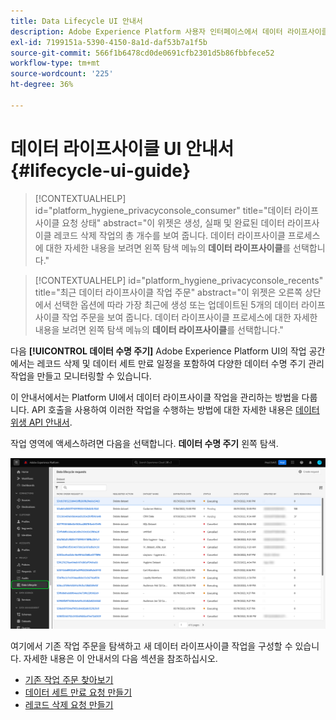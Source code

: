 ```yaml
---
title: Data Lifecycle UI 안내서
description: Adobe Experience Platform 사용자 인터페이스에서 데이터 라이프사이클 작업을 관리하는 방법을 알아봅니다.
exl-id: 7199151a-5390-4150-8a1d-daf53b7a1f5b
source-git-commit: 566f1b6478cd0de0691cfb2301d5b86fbbfece52
workflow-type: tm+mt
source-wordcount: '225'
ht-degree: 36%

---
```


# 데이터 라이프사이클 UI 안내서 {#lifecycle-ui-guide}

>[!CONTEXTUALHELP]
>id="platform_hygiene_privacyconsole_consumer"
>title="데이터 라이프사이클 요청 상태"
>abstract="이 위젯은 생성, 실패 및 완료된 데이터 라이프사이클 레코드 삭제 작업의 총 개수를 보여 줍니다. 데이터 라이프사이클 프로세스에 대한 자세한 내용을 보려면 왼쪽 탐색 메뉴의 **데이터 라이프사이클**&#x200B;를 선택합니다."

>[!CONTEXTUALHELP]
>id="platform_hygiene_privacyconsole_recents"
>title="최근 데이터 라이프사이클 작업 주문"
>abstract="이 위젯은 오른쪽 상단에서 선택한 옵션에 따라 가장 최근에 생성 또는 업데이트된 5개의 데이터 라이프사이클 작업 주문을 보여 줍니다. 데이터 라이프사이클 프로세스에 대한 자세한 내용을 보려면 왼쪽 탐색 메뉴의 **데이터 라이프사이클**&#x200B;를 선택합니다."

다음 **[!UICONTROL 데이터 수명 주기]** Adobe Experience Platform UI의 작업 공간에서는 레코드 삭제 및 데이터 세트 만료 일정을 포함하여 다양한 데이터 수명 주기 관리 작업을 만들고 모니터링할 수 있습니다.

이 안내서에서는 Platform UI에서 데이터 라이프사이클 작업을 관리하는 방법을 다룹니다. API 호출을 사용하여 이러한 작업을 수행하는 방법에 대한 자세한 내용은 [데이터 위생 API 안내서](../api/overview.md).

작업 영역에 액세스하려면 다음을 선택합니다. **데이터 수명 주기** 왼쪽 탐색.

![다음 [!UICONTROL 데이터 수명 주기] Platform UI의 작업 공간 및 [!UICONTROL 데이터 수명 주기] 왼쪽 탐색에서 강조 표시됩니다.](../images/ui/overview/home.png)

여기에서 기존 작업 주문을 탐색하고 새 데이터 라이프사이클 작업을 구성할 수 있습니다. 자세한 내용은 이 안내서의 다음 섹션을 참조하십시오.

* [기존 작업 주문 찾아보기](./browse.md)
* [데이터 세트 만료 요청 만들기](./dataset-expiration.md)
* [레코드 삭제 요청 만들기](./record-delete.md)

